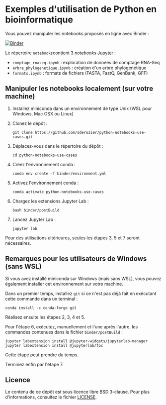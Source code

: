 # Exemples d'utilisation de Python en bioinformatique

Vous pouvez manipuler les notebooks proposés en ligne avec Binder :

[![Binder](https://mybinder.org/badge.svg)](https://mybinder.org/v2/gh/sderozier/python-notebooks-use-cases/master?urlpath=lab)

Le répertoire `notebooks`contient 3 *notebooks* [Jupyter](https://jupyter.org/) :

* `comptage_rnaseq.ipynb` : exploration de données de comptage RNA-Seq
* `arbre_phylogenetique.ipynb` : création d'un arbre phylogénétique
* `formats.ipynb` : formats de fichiers (FASTA, FastQ, GenBank, GFF)

## Manipuler les notebooks localement (sur votre machine)

1. Installez miniconda dans un environnement de type Unix (WSL pour Windows, Mac OSX ou Linux)

2. Clonez le dépôt :
    ```
    git clone https://github.com/sderozier/python-notebooks-use-cases.git
    ```

3. Déplacez-vous dans le répertoire du dépôt :
    ```
    cd python-notebooks-use-cases
    ```

4. Créez l'environnement conda :
    ```
    conda env create -f binder/environment.yml
    ```

5. Activez l'environnement conda :
    ```
    conda activate python-notebooks-use-cases
    ```

6. Chargez les extensions Jupyter Lab :
    ```
    bash binder/postBuild
    ```

7. Lancez Jupyter Lab :
    ```
    jupyter lab
    ```

Pour des utilisations ultérieures, seules les étapes 3, 5 et 7 seront nécessaires.

## Remarques pour les utilisateurs de Windows (sans WSL)

Si vous avez installé miniconda sur Windows (mais sans WSL), vous pouvez également installer cet environnement sur votre machine. 

Dans un premier temps, installez `git` si ce n'est pas déjà fait en exécutant cette commande dans un terminal :
```
conda install -c conda-forge git
```

Réalisez ensuite les étapes 2, 3, 4 et 5. 

Pour l'étape 6, exécutez, manuellement et l'une après l'autre, les commandes contenues dans le fichier `binder/postBuild` :
```
jupyter labextension install @jupyter-widgets/jupyterlab-manager
jupyter labextension install @jupyterlab/toc
```

Cette étape peut prendre du temps.

Terminez enfin par l'étape 7.

## Licence

Le contenu de ce dépôt est sous licence libre BSD 3-clause. Pour plus d'informations, consultez le fichier [LICENSE](LICENSE.txt).

